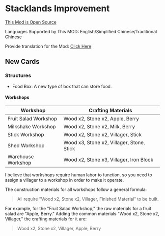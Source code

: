 # Stacklands Improvement

[This Mod is Open Source](https://github.com/zoujiawei6/stackland-plus)

Languages Supported by This MOD: English/Simplified Chinese/Traditional Chinese

Provide translation for the Mod: [Click Here](https://docs.google.com/spreadsheets/d/1y8gX4RXLmBSlPuslm2VQ52LOpDLZgcWI_LKRpxwh82k/edit?usp=sharing)

## New Cards

### Structures

* Food Box: A new type of box that can store food.

#### Workshops

| Workshop     | Crafting Materials                    |
| ------------ | ------------------------------------- |
| Fruit Salad Workshop | Wood x2, Stone x2, Apple, Berry |
| Milkshake Workshop    | Wood x2, Stone x2, Milk, Berry |
| Stick Workshop       | Wood x2, Stone x2, Villager, Stick       |
| Shed Workshop        | Wood x3, Stone x2, Villager, Stone, Stick |
| Warehouse Workshop   | Wood x2, Stone x3, Villager, Iron Block   |

I believe that workshops require human labor to function, so you need to assign a villager to a workshop in order to make it operate.

The construction materials for all workshops follow a general formula:

> All require "Wood x2, Stone x2, Villager, Finished Material" to be built.

For example, for the "Fruit Salad Workshop," the raw materials for a fruit salad are "Apple, Berry." Adding the common materials "Wood x2, Stone x2, Villager," the crafting materials for it are:

> Wood x2, Stone x2, Villager, Apple, Berry

